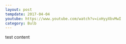 ```yaml
---
layout: post
tempdate: 2017-04-04
youtube: https://www.youtube.com/watch?v=ixHyyXbvMwI
category: Bulb
---
```

test content